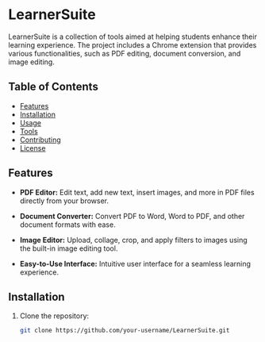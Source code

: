 # LearnerSuite

LearnerSuite is a collection of tools aimed at helping students enhance their learning experience. The project includes a Chrome extension that provides various functionalities, such as PDF editing, document conversion, and image editing.

## Table of Contents

- [Features](#features)
- [Installation](#installation)
- [Usage](#usage)
- [Tools](#tools)
- [Contributing](#contributing)
- [License](#license)

## Features

- **PDF Editor:** Edit text, add new text, insert images, and more in PDF files directly from your browser.

- **Document Converter:** Convert PDF to Word, Word to PDF, and other document formats with ease.

- **Image Editor:** Upload, collage, crop, and apply filters to images using the built-in image editing tool.

- **Easy-to-Use Interface:** Intuitive user interface for a seamless learning experience.

## Installation

1. Clone the repository:
   ```bash
   git clone https://github.com/your-username/LearnerSuite.git
